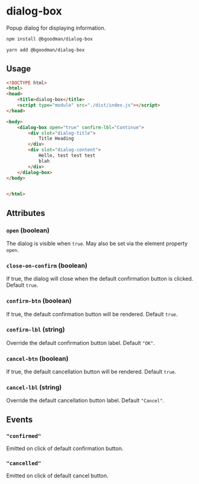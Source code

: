 # dialog-box

Popup dialog for displaying information.

```bash
npm install @bgoodman/dialog-box

yarn add @bgoodman/dialog-box
```

## Usage

```html
<!DOCTYPE html>
<html>
<head>
	<title>dialog-box</title>
	<script type="module" src="./dist/index.js"></script>
</head>

<body>
	<dialog-box open="true" confirm-lbl="Continue">
		<div slot="dialog-title">
			Title Heading
		</div>
		<div slot="dialog-content">
			Hello, test test test
			blah
		</div>
	</dialog-box>
</body>


</html>
```

## Attributes

### `open` (boolean)

The dialog is visible when `true`.  May also be set via the element property `open`.

### `close-on-confirm` (boolean)

If true, the dialog will close when the default confirmation button is clicked.  Default `true`.

### `confirm-btn` (boolean)

If true, the default confirmation button will be rendered.  Default `true`.

### `confirm-lbl` (string)

Override the default confirmation button label.  Default `"OK"`.

### `cancel-btn` (boolean)

If true, the default cancellation button will be rendered.  Default `true`.

### `cancel-lbl` (string)

Override the default cancellation button label.  Default `"Cancel"`.

## Events

### `"confirmed"`

Emitted on click of default confirmation button.

### `"cancelled"`

Emitted on click of default cancel button.